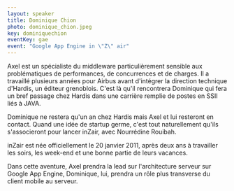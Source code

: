 ```yaml
---
layout: speaker
title: Dominique Chion
photo: dominique_chion.jpeg
key: dominiquechion
eventKey: gae
event: "Google App Engine in \"Z\" air"
---
```


Axel est un spécialiste du middleware particulièrement sensible aux problématiques de performances, de concurrences et de charges. Il a travaillé plusieurs années pour Airbus avant d'intégrer la direction technique d'Hardis, un éditeur grenoblois. C'est là qu'il rencontrera Dominique qui fera un bref passage chez Hardis dans une carrière remplie de postes en SSII liés à JAVA. 

Dominique ne restera qu'un an chez Hardis mais Axel et lui resteront en contact. Quand une idée de startup germe, c'est tout naturellement qu'ils s'associeront pour lancer inZair, avec Nourrédine Rouibah.

inZair est née officiellement le 20 janvier 2011, après deux ans à travailler les soirs, les week-end et une bonne partie de leurs vacances.

Dans cette aventure, Axel prendra la lead sur l'architecture serveur sur Google App Engine, Dominique, lui, prendra un rôle plus transverse du client mobile au serveur.